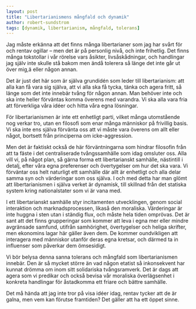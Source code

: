 ```yaml
---
layout: post
title: "Libertarianismens mångfald och dynamik"
author: robert-sundstrom
tags: [dynamik, libertarianism, mångfald, tolerans]
---
```


Jag måste erkänna att det finns många libertarianer som jag har svårt för och rentav ogillar – men det är på personlig nivå, och inte frihetlig. Det finns många tokstollar i vår rörelse vars åsikter, livsåskådningar, och handlingar jag själv inte skulle stå bakom men ändå tolerera så länge det inte går ut över mig,ä eller någon annan.

Det är just det här som är själva grundidén som leder till libertarianism: att alla kan få vara sig själva, att vi alla ska få tycka, tänka och agera fritt, så länge som det inte innebär tvång för någon annan. Man behöver inte och ska inte heller förväntas komma överens med varandra. Vi ska alla vara fria att förverkliga våra idéer och hitta våra egna lösningar.


För libertarianismen är inte ett enhetligt parti, vilket många utomstående nog verkar tro, utan en filosofi som enar många människor på frivillig basis. Vi ska inte ens själva förvänta oss att vi måste vara överens om allt eller något, bortsett från principerna om icke-aggression.

Men det är faktiskt också de här förväntningarna som hindrar filosofin från att ta fäste i det centraliserade tvångssamhälle som idag omsluter oss. Alla vill vi, på något plan, så gärna forma ett libertarianskt samhälle, nästintill i detalj, efter våra egna preferenser och övertygelser om hur det ska vara. Vi förväntar oss helt naturligt ett samhälle där allt är enhetligt och alla delar samma syn och värderingar som oss själva. I och med detta har man glömt att libertarianismen i själva verket är dynamisk, till skillnad från det statiska system kring nationalstater som vi är vana med.

I ett libertarianskt samhälle styr incitamenten utvecklingen, genom social interaktion och marknadsprocessen, likaså den moraliska. Värderingar är inte huggna i sten utan i ständig flux, och måste hela tiden omprövas. Det är sant att det finns grupperingar som kommer att leva i egna mer eller mindre avgränsade samfund, utifrån samhörighet, övertygelser och heliga skrifter, men ekonomins lagar här gäller även dem. De kommer oundvikligen att interagera med människor utanför deras egna kretsar, och därmed ta in influenser som påverkar dem ömsesidigt.

Vi bör belysa denna sanna tolerans och mångfald som libertarianismen innebär. Den är så mycket större än vad någon etatist så inkonsekvent har kunnat drömma om inom sitt solidariska tvångsramverk. Det är dags att agera som vi predikar och också bevisa vår moraliska överlägsenhet i konkreta handlingar för åstadkomma ett friare och bättre samhälle.

Det må hända att jag inte tror på visa idéer idag, rentav tycker att de är galna, men vem kan förutse framtiden? Det gäller att ha ett öppet sinne.